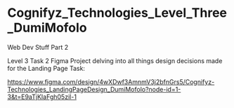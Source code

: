 # Cognifyz_Technologies_Level_Three_DumiMofolo
 Web Dev Stuff Part 2


Level 3 Task 2 Figma Project delving into all things design decisions made for the Landing Page Task:

https://www.figma.com/design/4wXDwf3AmnmV3j2bfnGrs5/Cognifyz-Technologies_LandingPageDesign_DumiMofolo?node-id=1-3&t=E9aTjKIaFgh05zil-1
